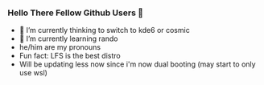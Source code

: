 ### Hello There Fellow Github Users 👋 ###

- 🔭 I’m currently thinking to switch to kde6 or cosmic
- 🌱 I’m currently learning rando
- he/him are my pronouns
- Fun fact: LFS is the best distro
- Will be updating less now since i'm now dual booting (may start to only use wsl)
